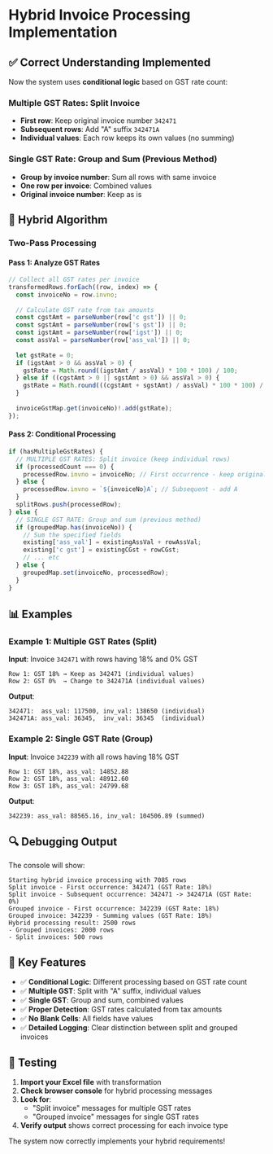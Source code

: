 # Hybrid Invoice Processing Implementation

## ✅ **Correct Understanding Implemented**

Now the system uses **conditional logic** based on GST rate count:

### **Multiple GST Rates**: Split Invoice
- **First row**: Keep original invoice number `342471`
- **Subsequent rows**: Add "A" suffix `342471A`
- **Individual values**: Each row keeps its own values (no summing)

### **Single GST Rate**: Group and Sum (Previous Method)
- **Group by invoice number**: Sum all rows with same invoice
- **One row per invoice**: Combined values
- **Original invoice number**: Keep as is

## 🔧 **Hybrid Algorithm**

### **Two-Pass Processing**

#### **Pass 1: Analyze GST Rates**
```typescript
// Collect all GST rates per invoice
transformedRows.forEach((row, index) => {
  const invoiceNo = row.invno;
  
  // Calculate GST rate from tax amounts
  const cgstAmt = parseNumber(row['c gst']) || 0;
  const sgstAmt = parseNumber(row['s gst']) || 0;
  const igstAmt = parseNumber(row['igst']) || 0;
  const assVal = parseNumber(row['ass_val']) || 0;
  
  let gstRate = 0;
  if (igstAmt > 0 && assVal > 0) {
    gstRate = Math.round((igstAmt / assVal) * 100 * 100) / 100;
  } else if ((cgstAmt > 0 || sgstAmt > 0) && assVal > 0) {
    gstRate = Math.round(((cgstAmt + sgstAmt) / assVal) * 100 * 100) / 100;
  }
  
  invoiceGstMap.get(invoiceNo)!.add(gstRate);
});
```

#### **Pass 2: Conditional Processing**
```typescript
if (hasMultipleGstRates) {
  // MULTIPLE GST RATES: Split invoice (keep individual rows)
  if (processedCount === 0) {
    processedRow.invno = invoiceNo; // First occurrence - keep original
  } else {
    processedRow.invno = `${invoiceNo}A`; // Subsequent - add A
  }
  splitRows.push(processedRow);
} else {
  // SINGLE GST RATE: Group and sum (previous method)
  if (groupedMap.has(invoiceNo)) {
    // Sum the specified fields
    existing['ass_val'] = existingAssVal + rowAssVal;
    existing['c gst'] = existingCGst + rowCGst;
    // ... etc
  } else {
    groupedMap.set(invoiceNo, processedRow);
  }
}
```

## 📊 **Examples**

### **Example 1: Multiple GST Rates (Split)**
**Input**: Invoice `342471` with rows having 18% and 0% GST
```
Row 1: GST 18% → Keep as 342471 (individual values)
Row 2: GST 0%  → Change to 342471A (individual values)
```

**Output**:
```
342471:  ass_val: 117500, inv_val: 138650 (individual)
342471A: ass_val: 36345,  inv_val: 36345  (individual)
```

### **Example 2: Single GST Rate (Group)**
**Input**: Invoice `342239` with all rows having 18% GST
```
Row 1: GST 18%, ass_val: 14852.88
Row 2: GST 18%, ass_val: 48912.60
Row 3: GST 18%, ass_val: 24799.68
```

**Output**:
```
342239: ass_val: 88565.16, inv_val: 104506.89 (summed)
```

## 🔍 **Debugging Output**

The console will show:
```
Starting hybrid invoice processing with 7085 rows
Split invoice - First occurrence: 342471 (GST Rate: 18%)
Split invoice - Subsequent occurrence: 342471 -> 342471A (GST Rate: 0%)
Grouped invoice - First occurrence: 342239 (GST Rate: 18%)
Grouped invoice: 342239 - Summing values (GST Rate: 18%)
Hybrid processing result: 2500 rows
- Grouped invoices: 2000 rows
- Split invoices: 500 rows
```

## 🎯 **Key Features**

- ✅ **Conditional Logic**: Different processing based on GST rate count
- ✅ **Multiple GST**: Split with "A" suffix, individual values
- ✅ **Single GST**: Group and sum, combined values
- ✅ **Proper Detection**: GST rates calculated from tax amounts
- ✅ **No Blank Cells**: All fields have values
- ✅ **Detailed Logging**: Clear distinction between split and grouped invoices

## 🚀 **Testing**

1. **Import your Excel file** with transformation
2. **Check browser console** for hybrid processing messages
3. **Look for**:
   - "Split invoice" messages for multiple GST rates
   - "Grouped invoice" messages for single GST rates
4. **Verify output** shows correct processing for each invoice type

The system now correctly implements your hybrid requirements!

